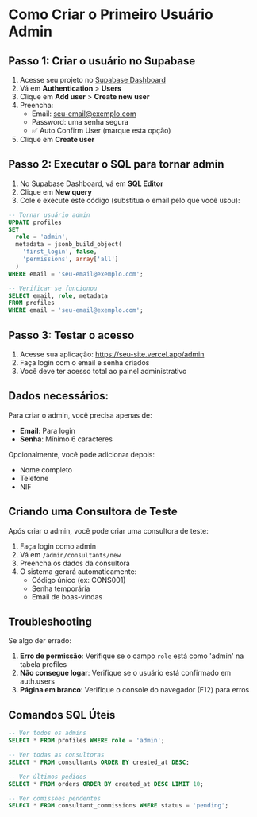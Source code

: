 # Como Criar o Primeiro Usuário Admin

## Passo 1: Criar o usuário no Supabase

1. Acesse seu projeto no [Supabase Dashboard](https://app.supabase.com)
2. Vá em **Authentication** > **Users**
3. Clique em **Add user** > **Create new user**
4. Preencha:
   - Email: seu-email@exemplo.com
   - Password: uma senha segura
   - ✅ Auto Confirm User (marque esta opção)
5. Clique em **Create user**

## Passo 2: Executar o SQL para tornar admin

1. No Supabase Dashboard, vá em **SQL Editor**
2. Clique em **New query**
3. Cole e execute este código (substitua o email pelo que você usou):

```sql
-- Tornar usuário admin
UPDATE profiles 
SET 
  role = 'admin',
  metadata = jsonb_build_object(
    'first_login', false,
    'permissions', array['all']
  )
WHERE email = 'seu-email@exemplo.com';

-- Verificar se funcionou
SELECT email, role, metadata 
FROM profiles 
WHERE email = 'seu-email@exemplo.com';
```

## Passo 3: Testar o acesso

1. Acesse sua aplicação: https://seu-site.vercel.app/admin
2. Faça login com o email e senha criados
3. Você deve ter acesso total ao painel administrativo

## Dados necessários:

Para criar o admin, você precisa apenas de:
- **Email**: Para login
- **Senha**: Mínimo 6 caracteres

Opcionalmente, você pode adicionar depois:
- Nome completo
- Telefone
- NIF

## Criando uma Consultora de Teste

Após criar o admin, você pode criar uma consultora de teste:

1. Faça login como admin
2. Vá em `/admin/consultants/new`
3. Preencha os dados da consultora
4. O sistema gerará automaticamente:
   - Código único (ex: CONS001)
   - Senha temporária
   - Email de boas-vindas

## Troubleshooting

Se algo der errado:

1. **Erro de permissão**: Verifique se o campo `role` está como 'admin' na tabela profiles
2. **Não consegue logar**: Verifique se o usuário está confirmado em auth.users
3. **Página em branco**: Verifique o console do navegador (F12) para erros

## Comandos SQL Úteis

```sql
-- Ver todos os admins
SELECT * FROM profiles WHERE role = 'admin';

-- Ver todas as consultoras
SELECT * FROM consultants ORDER BY created_at DESC;

-- Ver últimos pedidos
SELECT * FROM orders ORDER BY created_at DESC LIMIT 10;

-- Ver comissões pendentes
SELECT * FROM consultant_commissions WHERE status = 'pending';
```